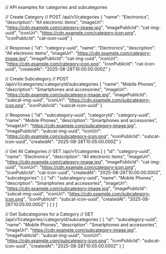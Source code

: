 // API examples for categories and subcategories

// Create Category
// POST /api/v1/categories
{
"name": "Electronics",
"description": "All electronic items",
"imageUrl": "https://cdn.example.com/category-image.jpg",
"imagePublicId": "cat-img-uuid",
"iconUrl": "https://cdn.example.com/category-icon.png",
"iconPublicId": "cat-icon-uuid"
}

// Response
{
"id": "category-uuid",
"name": "Electronics",
"description": "All electronic items",
"imageUrl": "https://cdn.example.com/category-image.jpg",
"imagePublicId": "cat-img-uuid",
"iconUrl": "https://cdn.example.com/category-icon.png",
"iconPublicId": "cat-icon-uuid",
"createdAt": "2025-08-28T10:00:00.000Z"
}

// Create Subcategory
// POST /api/v1/categories/:categoryId/subcategories
{
"name": "Mobile Phones",
"description": "Smartphones and accessories",
"imageUrl": "https://cdn.example.com/subcategory-image.jpg",
"imagePublicId": "subcat-img-uuid",
"iconUrl": "https://cdn.example.com/subcategory-icon.png",
"iconPublicId": "subcat-icon-uuid"
}

// Response
{
"id": "subcategory-uuid",
"categoryId": "category-uuid",
"name": "Mobile Phones",
"description": "Smartphones and accessories",
"imageUrl": "https://cdn.example.com/subcategory-image.jpg",
"imagePublicId": "subcat-img-uuid",
"iconUrl": "https://cdn.example.com/subcategory-icon.png",
"iconPublicId": "subcat-icon-uuid",
"createdAt": "2025-08-28T10:05:00.000Z"
}

// Get All Categories
// GET /api/v1/categories
[
{
"id": "category-uuid",
"name": "Electronics",
"description": "All electronic items",
"imageUrl": "https://cdn.example.com/category-image.jpg",
"imagePublicId": "cat-img-uuid",
"iconUrl": "https://cdn.example.com/category-icon.png",
"iconPublicId": "cat-icon-uuid",
"createdAt": "2025-08-28T10:00:00.000Z",
"subcategories": [
{
"id": "subcategory-uuid",
"name": "Mobile Phones",
"description": "Smartphones and accessories",
"imageUrl": "https://cdn.example.com/subcategory-image.jpg",
"imagePublicId": "subcat-img-uuid",
"iconUrl": "https://cdn.example.com/subcategory-icon.png",
"iconPublicId": "subcat-icon-uuid",
"createdAt": "2025-08-28T10:05:00.000Z"
}
]
}
]

// Get Subcategories for a Category
// GET /api/v1/categories/:categoryId/subcategories
[
{
"id": "subcategory-uuid",
"name": "Mobile Phones",
"description": "Smartphones and accessories",
"imageUrl": "https://cdn.example.com/subcategory-image.jpg",
"imagePublicId": "subcat-img-uuid",
"iconUrl": "https://cdn.example.com/subcategory-icon.png",
"iconPublicId": "subcat-icon-uuid",
"createdAt": "2025-08-28T10:05:00.000Z"
}
]
